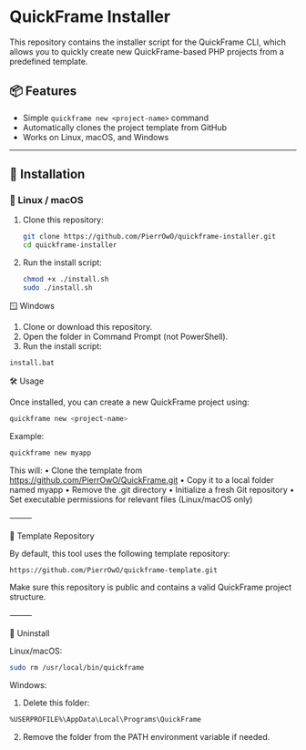 # QuickFrame Installer

This repository contains the installer script for the QuickFrame CLI, which allows you to quickly create new QuickFrame-based PHP projects from a predefined template.

## 📦 Features

- Simple `quickframe new <project-name>` command
- Automatically clones the project template from GitHub
- Works on Linux, macOS, and Windows

---

## 🚀 Installation

### 🐧 Linux / macOS

1. Clone this repository:
   ```bash
   git clone https://github.com/PierrOwO/quickframe-installer.git
   cd quickframe-installer
2. Run the install script:
   ```bash
   chmod +x ./install.sh
   sudo ./install.sh
   ```
🪟 Windows 
1.	Clone or download this repository.
2.	Open the folder in Command Prompt (not PowerShell).
3.	Run the install script:
   ```bash
   install.bat
   ```
🛠 Usage

Once installed, you can create a new QuickFrame project using:
 ```bash
quickframe new <project-name>
```
Example:
```bash
quickframe new myapp
```
This will:
	•	Clone the template from https://github.com/PierrOwO/QuickFrame.git
	•	Copy it to a local folder named myapp
	•	Remove the .git directory
	•	Initialize a fresh Git repository
	•	Set executable permissions for relevant files (Linux/macOS only)

⸻

🔗 Template Repository

By default, this tool uses the following template repository:
```bash
https://github.com/PierrOwO/quickframe-template.git
```
Make sure this repository is public and contains a valid QuickFrame project structure.

⸻

🧹 Uninstall

Linux/macOS:
```bash
sudo rm /usr/local/bin/quickframe
```
Windows:
1.	Delete this folder:
   ```bash
   %USERPROFILE%\AppData\Local\Programs\QuickFrame
   ```
2.	Remove the folder from the PATH environment variable if needed.
